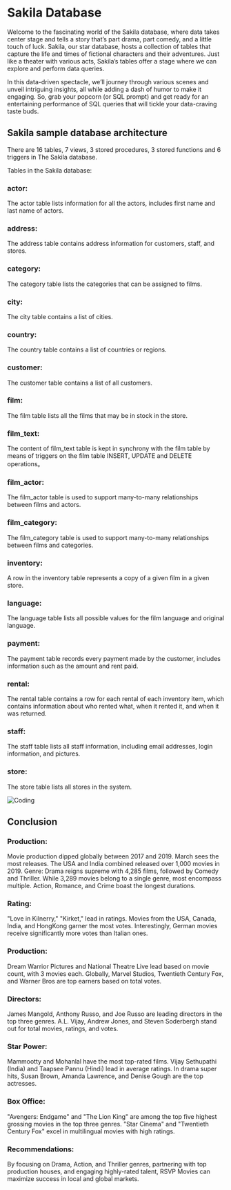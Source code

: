 # Sakila Database
Welcome to the fascinating world of the Sakila database, where data takes center stage and tells a story that’s part drama, part comedy, and a little touch of luck. Sakila, our star database, hosts a collection of tables that capture the life and times of fictional characters and their adventures. Just like a theater with various acts, Sakila’s tables offer a stage where we can explore and perform data queries.

In this data-driven spectacle, we’ll journey through various scenes and unveil intriguing insights, all while adding a dash of humor to make it engaging. So, grab your popcorn (or SQL prompt) and get ready for an entertaining performance of SQL queries that will tickle your data-craving taste buds.

## Sakila sample database architecture
There are 16 tables, 7 views, 3 stored procedures, 3 stored functions and 6 triggers in The Sakila database.

Tables in the Sakila database:

### actor:
The actor table lists information for all the actors, includes first name and last name of actors.
### address: 
The address table contains address information for customers, staff, and stores.
### category:
The category table lists the categories that can be assigned to films.
### city: 
The city table contains a list of cities.
### country: 
The country table contains a list of countries or regions.
### customer: 
The customer table contains a list of all customers.
### film: 
The film table lists all the films that may be in stock in the store.
### film_text: 
The content of film_text table is kept in synchrony with the film table by means of triggers on the film table INSERT, UPDATE and DELETE operations。
### film_actor: 
The film_actor table is used to support many-to-many relationships between films and actors.
### film_category: 
The film_category table is used to support many-to-many relationships between films and categories.
### inventory: 
A row in the inventory table represents a copy of a given film in a given store.
### language: 
The language table lists all possible values ​​for the film language and original language.
### payment: 
The payment table records every payment made by the customer, includes information such as the amount and rent paid.
### rental: 
The rental table contains a row for each rental of each inventory item, which contains information about who rented what, when it rented it, and when it was returned.
### staff: 
The staff table lists all staff information, including email addresses, login information, and pictures.
### store: 
The store table lists all stores in the system.

<img align="centre" alt="Coding" src="https://www.sqliz.com/sakila/structure/sakila.png">

## Conclusion
### Production:
Movie production dipped globally between 2017 and 2019. March sees the most 
releases. The USA and India combined released over 1,000 movies in 2019. 
Genre: Drama reigns supreme with 4,285 films, followed by Comedy and Thriller. While 
3,289 movies belong to a single genre, most encompass multiple. Action, Romance, and 
Crime boast the longest durations. 
### Rating: 
"Love in Kilnerry," "Kirket," lead in ratings. Movies from the USA, Canada, India, 
and HongKong garner the most votes. Interestingly, German movies receive significantly 
more votes than Italian ones. 
### Production: 
Dream Warrior Pictures and National Theatre Live lead based on movie count, 
with 3 movies each. Globally, Marvel Studios, Twentieth Century Fox, and Warner Bros are 
top earners based on total votes. 
### Directors: 
James Mangold, Anthony Russo, and Joe Russo are leading directors in the top 
three genres. A.L. Vijay, Andrew Jones, and Steven Soderbergh stand out for total movies, 
ratings, and votes. 
### Star Power: 
Mammootty and Mohanlal have the most top-rated films. Vijay Sethupathi 
(India) and Taapsee Pannu (Hindi) lead in average ratings. In drama super hits, Susan Brown, 
Amanda Lawrence, and Denise Gough are the top actresses. 
### Box Office:
"Avengers: Endgame" and "The Lion King" are among the top five highest
grossing movies in the top three genres. "Star Cinema" and "Twentieth Century Fox" excel in 
multilingual movies with high ratings. 
### Recommendations:
By focusing on Drama, Action, and Thriller genres, partnering with top 
production houses, and engaging highly-rated talent, RSVP Movies can maximize success in 
local and global markets.
